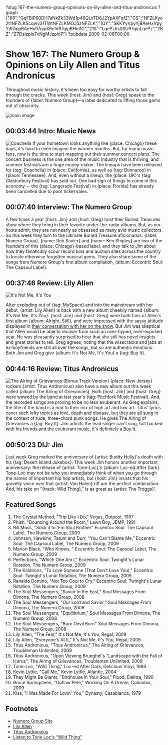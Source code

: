 ?slug 167-the-numero-group-opinions-on-lily-allen-and-titus-andronicus
?graph {"68":"GqFBiP60DH7aNkZk33Wd1p46QLvTD6J2YpAXFqfZ","CS":"NFZLKyo2t1NFZLKScqwv31TWtNFZLKMOJ5zNFZLK","1QY":"SKKYyVpyYjBAeHxVpyYj97qipBAeHx97qipX6cfd97qipBHm1G","21S":"LqePzhs0SU97qipLqePz","2BZ":"Z7Dsizplo7vNgMJzplo7"}
?pubdate 2009-02-06T00:00
# Show 167: The Numero Group & Opinions on Lily Allen and Titus Andronicus
Throughout music history, it's been too easy for worthy artists to fall through the cracks. This week {host: Jim} and {host: Greg} speak to the founders of {label: Numero Group}—a label dedicated to lifting those gems out of obscurity. 

![main image](https://static.soundopinions.org/images/2009/Numero-Group-Glory.jpg)

## 00:03:44 Intro: Music News
![Coachella](https://static.soundopinions.org/assets/167/680.jpg)
If your hometown looks anything like {place: Chicago} these days, it's hard to even imagine the warmer months. But, for many music fans, now is the time to start mapping out their summer concert plans. The concert business is the one area of the music industry that is thriving, and summer festivals are a huge money-maker. The lineups have been released for {tag: Coachella} in {place: California}, as well as {tag: Bonnaroo} in {place: Tennessee}. And, even without a lineup, the {place: UK}'s {tag: Glastonbury Festival} has sold out. One bad sign of things to come in this economy -- the {tag: Langerado Festival} in {place: Florida} has already been cancelled due to poor ticket sales.

## 00:07:40 Interview: The Numero Group
A few times a year {host: Jim} and {host: Greg} host their Buried Treasures show where they bring in their favorite under-the-radar albums. But, as our hosts admit, they are not nearly as obsessed as many avid music collectors. So this week they turn to the ultimate Buried Treasure aficionados: {label: Numero Group}. {name: Rob Savier} and {name: Ken Shipley} are two of the founders of this {place: Chicago}-based label, and they talk to Jim about how they fanatically scour record bins and auction sites across the country to locate otherwise forgotten musical gems. They also share some of the songs from Numero Group's first album compilation, {album: Eccentric Soul: The Capsoul Label}.

## 00:37:46 Review: Lily Allen
![It's Not Me, It's You](https://static.soundopinions.org/assets/167/1QY0.jpg)

After exploding out of {tag: MySpace} and into the mainstream with her debut, {artist: Lily Allen} is back with a new album cheekily named {album: It's Not Me, It's You}. {host: Jim} and {host: Greg} were both fans of Allen's first album {album: Alright, Still}, and were impressed with the sassy attitude displayed in [their conversation with her on the show](/show/65/). But Jim was skeptical that Allen would be able to recover from such an over-hyped, over-exposed year. He was pleasantly surprised to hear that she still has novel insights and great stories to tell. Greg agrees, noting that the wisecracks and jabs at ex-boyfriends are still all over the songs, but so are authentic emotions. Both Jim and Greg give {album: It's Not Me, It's You} a {tag: Buy It}.

## 00:44:16 Review: Titus Andronicus
![The Airing of Grievances (Bonus Track Version)](https://static.soundopinions.org/assets/167/21S0.jpg)
{place: New Jersey} rockers {artist: Titus Andronicus} also have a new album out this week called {album: The Airing of Grievances}. Both {host: Jim} and {host: Greg} were wowed by the band at last year's {tag: Pitchfork Music Festival}. And, the recorded songs are proving to be no less exuberant. As Greg explains, the title of the band is a nod to their mix of high art and low art. Titus' lyrics cover such lofty topics as love, death and disease, but they are all sung in the context of rude, three-chord punk songs. He gives The Airing of Grievances a {tag: Buy It}. Jim admits the lead singer can't sing, but backed with his friends and the exuberant music, it's definitely a Buy It.

## 00:50:23 DIJ: Jim
Last week Greg marked the anniversary of {artist: Buddy Holly}'s death with his {tag: Desert Island Jukebox}. This week Jim honors another important anniversary: the release of {artist: Tone-Loc}'s {album: Loc-ed After Dark}. Tone-Loc may not be who you immediately think of when you go through the names of important hip hop artists, but {host: Jim} insists that his gravelly voice over that {artist: Van Halen} riff are the perfect combination. And, his take on "{track: Wild Thing}," is as great as {artist: The Troggs}'.

## Featured Songs
1. The Crystal Method, "Trip Like I Do," Vegas, Outpost, 1997
2. Phish, "Bouncing Around the Room," Lawn Boy, JEMP, 1991
3. Bill Moss, "Sock it to 'Em Soul Brother" Eccentric Soul: The Capsoul Label, The Numero Group, 2009
4. Johnson, Hawkins, Tatum and Durr, "You Can't Blame Me," Eccentric Soul: The Capsoul Label, The Numero Group, 2009
5. Marion Black, "Who Knows, " Eccentric Soul: The Capsoul Label, The Numero Group, 2009
6. Perfections, "Which One Am I," Eccentric Soul: Twinght's Lunar Rotation, The Numero Group, 2009
7. The Kaldirons, "To Love Someone (That Don't Love You)," Eccentric Soul: Twinght's Lunar Rotation, The Numero Group, 2009
8. Renaldo Domino, "Not Too Cool to Cry," Eccentric Soul: Twinght's Lunar Rotation, The Numero Group, 2009
9. The Soul Messengers, "Savior in the East," Soul Messages From Dimona, The Numero Group, 2008
10. The Soul Messengers, "Our Lord and Savior," Soul Messages From Dimona, The Numero Group, 2008
11. The Soul Messengers, "Equilibrium," Soul Messages From Dimona, The Numero Group, 2008
12. The Soul Messengers, "Burn Devil Burn" Soul Messages From Dimona, The Numero Group, 2008
13. Lily Allen, "The Fear," It's Not Me, It's You, Regal, 2009
14. Lily Allen, "Everyone's At It," It's Not Me, It's You, Regal, 2009
15. Titus Andronicus, "Titus Andronicus," The Airing of Grievances, Troubleman Unlimited, 2009
16. Titus Andronicus, "Upon Viewing Brueghel's "Landscape with the Fall of Icarus", The Airing of Grievances, Troubleman Unlimited, 2009
17. Tone-Loc, "Wild Thing," Loc-ed After Dark, Delicious Vinyl, 1989
18. Kevin Lyttle, "Call Me," Kevin Lyttle, Atlantic, 2004
19. They Might Be Giants, "Birdhouse in Your Soul," Flood, Elektra, 1990
20. Bruce Springsteen, "Outlaw Pete," Working On A Dream, Columbia, 2009
21. Kiss, "I Was Made For Lovin' You," Dynasty, Casablanca, 1979

## Footnotes
- [Numero Group Site](http://www.numerogroup.com/)
- [Lily Allen](http://www.lilyallenmusic.com/)
- [Titus Andronicus](http://titusandronicus.net/)
- [Listen to Tone Loc's "Wild Thing"](https://www.youtube.com/watch?v=tFh0J8Ph18U)
